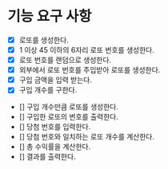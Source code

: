 # 기능 요구 사항

- [x] 로또를 생성한다.
- [x] 1 이상 45 이하의 6자리 로또 번호를 생성한다.
- [x] 로또 번호를 랜덤으로 생성한다.
- [x] 외부에서 로또 번호를 주입받아 로또를 생성한다.
- [x] 구입 금액을 입력 받는다.
- [x] 구입 개수를 구한다.
- [] 구입 개수만큼 로또를 생성한다.
- [] 구입한 로또의 번호를 출력한다.
- [] 당첨 번호를 입력한다.
- [] 당첨 번호와 일치하는 로또 개수를 계산한다.
- [] 총 수익률을 계산한다.
- [] 결과를 출력한다.
